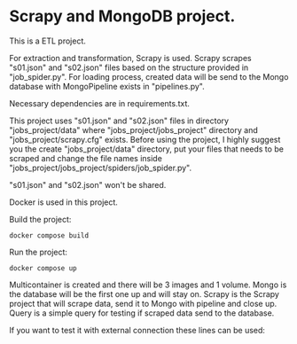 # Scrapy and MongoDB project.

This is a ETL project. 

For extraction and transformation, Scrapy is used. Scrapy scrapes "s01.json" and "s02.json" files based on the structure provided in "job_spider.py".
For loading process, created data will be send to the Mongo database with MongoPipeline exists in "pipelines.py".

Necessary dependencies are in requirements.txt.

This project uses "s01.json" and "s02.json" files in directory "jobs_project/data" where 
"jobs_project/jobs_project" directory and "jobs_project/scrapy.cfg" exists.
Before using the project, I highly suggest you the create "jobs_project/data" directory, 
put your files that needs to be scraped and change the file names inside "jobs_project/jobs_project/spiders/job_spider.py".

"s01.json" and "s02.json" won't be shared.

Docker is used in this project. 

Build the project:
```
docker compose build
```

Run the project:
```
docker compose up
```

Multicontainer is created and there will be 3 images and 1 volume.
Mongo is the database will be the first one up and will stay on.
Scrapy is the Scrapy project that will scrape data, send it to Mongo with pipeline and close up.
Query is a simple query for testing if scraped data send to the database.

If you want to test it with external connection these lines can be used:


